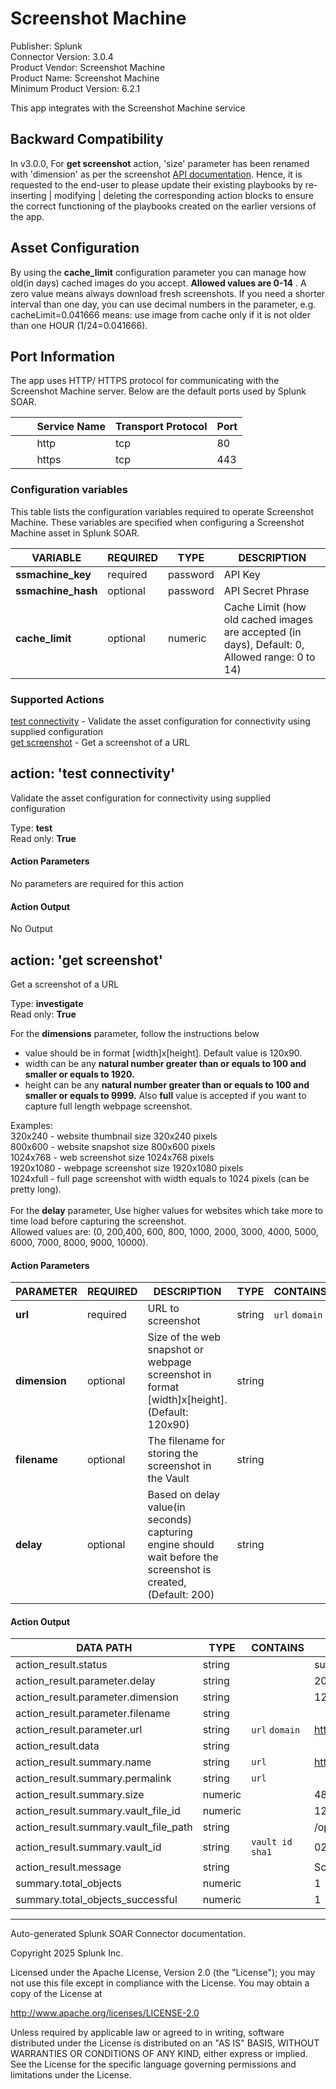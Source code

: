 # Screenshot Machine

Publisher: Splunk \
Connector Version: 3.0.4 \
Product Vendor: Screenshot Machine \
Product Name: Screenshot Machine \
Minimum Product Version: 6.2.1

This app integrates with the Screenshot Machine service

## Backward Compatibility

In v3.0.0, For **get screenshot** action, 'size' parameter has been renamed with 'dimension' as per the screenshot [API documentation](https://www.screenshotmachine.com/website-screenshot-api.php). Hence, it is requested to the
end-user to please update their existing playbooks by re-inserting | modifying | deleting the
corresponding action blocks to ensure the correct functioning of the playbooks created on the
earlier versions of the app.

## Asset Configuration

By using the **cache_limit** configuration parameter you can manage how old(in days) cached images
do you accept. **Allowed values are 0-14** . A zero value means always download fresh screenshots.
If you need a shorter interval than one day, you can use decimal numbers in the parameter, e.g.
cacheLimit=0.041666 means: use image from cache only if it is not older than one HOUR
(1/24=0.041666).

## Port Information

The app uses HTTP/ HTTPS protocol for communicating with the Screenshot Machine server. Below are
the default ports used by Splunk SOAR.

|         Service Name | Transport Protocol | Port |
|----------------------|--------------------|------|
|         http | tcp | 80 |
|         https | tcp | 443 |

### Configuration variables

This table lists the configuration variables required to operate Screenshot Machine. These variables are specified when configuring a Screenshot Machine asset in Splunk SOAR.

VARIABLE | REQUIRED | TYPE | DESCRIPTION
-------- | -------- | ---- | -----------
**ssmachine_key** | required | password | API Key |
**ssmachine_hash** | optional | password | API Secret Phrase |
**cache_limit** | optional | numeric | Cache Limit (how old cached images are accepted (in days), Default: 0, Allowed range: 0 to 14) |

### Supported Actions

[test connectivity](#action-test-connectivity) - Validate the asset configuration for connectivity using supplied configuration \
[get screenshot](#action-get-screenshot) - Get a screenshot of a URL

## action: 'test connectivity'

Validate the asset configuration for connectivity using supplied configuration

Type: **test** \
Read only: **True**

#### Action Parameters

No parameters are required for this action

#### Action Output

No Output

## action: 'get screenshot'

Get a screenshot of a URL

Type: **investigate** \
Read only: **True**

For the <b>dimensions</b> parameter, follow the instructions below<br> <ul> <li>value should be in format [width]x[height]. Default value is 120x90.</li><li>width can be any <b>natural number greater than or equals to 100 and smaller or equals to 1920.</b></li><li>height can be any <b>natural number greater than or equals to 100 and smaller or equals to 9999.</b> Also <b>full</b> value is accepted if you want to capture full length webpage screenshot.</li></ul>Examples:<br>320x240 - website thumbnail size 320x240 pixels<br>800x600 - website snapshot size 800x600 pixels<br>1024x768 - web screenshot size 1024x768 pixels<br>1920x1080 - webpage screenshot size 1920x1080 pixels<br>1024xfull - full page screenshot with width equals to 1024 pixels (can be pretty long).<br><br> For the <b>delay</b> parameter, Use higher values for websites which take more to time load before capturing the screenshot. <br> Allowed values are: (0, 200,400, 600, 800, 1000, 2000, 3000, 4000, 5000, 6000, 7000, 8000, 9000, 10000).

#### Action Parameters

PARAMETER | REQUIRED | DESCRIPTION | TYPE | CONTAINS
--------- | -------- | ----------- | ---- | --------
**url** | required | URL to screenshot | string | `url` `domain` |
**dimension** | optional | Size of the web snapshot or webpage screenshot in format [width]x[height]. (Default: 120x90) | string | |
**filename** | optional | The filename for storing the screenshot in the Vault | string | |
**delay** | optional | Based on delay value(in seconds) capturing engine should wait before the screenshot is created, (Default: 200) | string | |

#### Action Output

DATA PATH | TYPE | CONTAINS | EXAMPLE VALUES
--------- | ---- | -------- | --------------
action_result.status | string | | success failed |
action_result.parameter.delay | string | | 200 3000 |
action_result.parameter.dimension | string | | 122x123 123xfull |
action_result.parameter.filename | string | | |
action_result.parameter.url | string | `url` `domain` | https://www.testurl.com |
action_result.data | string | | |
action_result.summary.name | string | `url` | https://www.testurl.com_screenshot.jpg |
action_result.summary.permalink | string | `url` | |
action_result.summary.size | numeric | | 48692 |
action_result.summary.vault_file_id | numeric | | 123 |
action_result.summary.vault_file_path | string | | /opt/phantom/vault/02/5a/025a0aed68c79a9dc14fa11654ed9a21d521f79e |
action_result.summary.vault_id | string | `vault id` `sha1` | 025a0aed68c79a9dc14fa11654ed9a21d521f79e |
action_result.message | string | | Screenshot downloaded successfully |
summary.total_objects | numeric | | 1 |
summary.total_objects_successful | numeric | | 1 |

______________________________________________________________________

Auto-generated Splunk SOAR Connector documentation.

Copyright 2025 Splunk Inc.

Licensed under the Apache License, Version 2.0 (the "License");
you may not use this file except in compliance with the License.
You may obtain a copy of the License at

http://www.apache.org/licenses/LICENSE-2.0

Unless required by applicable law or agreed to in writing,
software distributed under the License is distributed on an "AS IS" BASIS,
WITHOUT WARRANTIES OR CONDITIONS OF ANY KIND, either express or implied.
See the License for the specific language governing permissions and limitations under the License.
